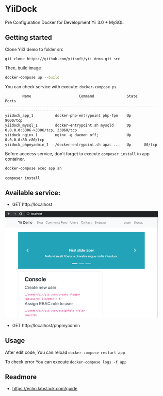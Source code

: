 # YiiDock 

Pre Configuration Docker for Development Yii 3.0 + MySQL

## Getting started

Clone Yii3 demo to folder src

```
git clone https://github.com/yiisoft/yii-demo.git src
```

Then, build image

```sh
docker-compose up --build
```

You can check service with execute: `docker-compose ps`

```
        Name                      Command               State                 Ports              
-------------------------------------------------------------------------------------------------
yiidock_app_1          docker-php-entrypoint php-fpm    Up      9000/tcp                         
yiidock_mysql_1        docker-entrypoint.sh mysqld      Up      0.0.0.0:3306->3306/tcp, 33060/tcp
yiidock_nginx_1        nginx -g daemon off;             Up      0.0.0.0:80->80/tcp               
yiidock_phpmyadmin_1   /docker-entrypoint.sh apac ...   Up      80/tcp 
```

Before acceess service, don't forget to execute `composer install` in app container. 

```
docker-compose exec app sh

composer install
```

## Available service:

- GET http://localhost

![](screenshoot.png)

- GET http://localhost/phpmyadmin

## Usage

After edit code, You can reload `docker-compose restart app`

To check error You can execute `docker-compose logs -f app`

## Readmore

- https://echo.labstack.com/guide


